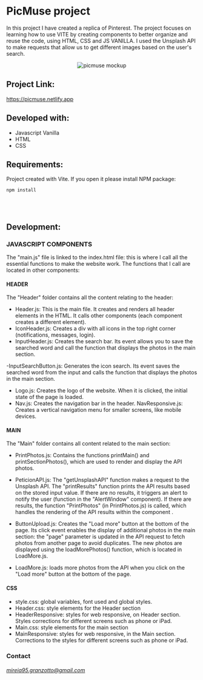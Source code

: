 # PicMuse project

In this project I have created a replica of Pinterest.
The project focuses on learning how to use VITE by creating components to better organize and reuse the code, using HTML, CSS and JS VANILLA.
I used the Unsplash API to make requests that allow us to get different images based on the user's search.

<div align="center">
<img src="https://res.cloudinary.com/dr2vohk2z/image/upload/v1751546024/ROCKTHECODE/Proyecto_03_Pinterest_PicMuse/picmuse-mockup_batbwg.png" alt="picmuse mockup" />
</div>

## Project Link:
https://picmuse.netlify.app

## Developed with:
- Javascript Vanilla
- HTML
- CSS

## Requirements:
Project created with Vite. If you open it please install NPM package:

`npm install`

<br>
<br>

## Development:

### JAVASCRIPT COMPONENTS
The "main.js" file is linked to the index.html file: this is where I call all the essential functions to make the website work. The functions that I call are located in other components:

#### HEADER
The "Header" folder contains all the content relating to the header:

- Header.js: This is the main file. It creates and renders all header elements in the HTML. It calls other components (each component creates a different element).
- IconHeader.js: Creates a div with all icons in the top right corner (notifications, messages, login).
- InputHeader.js: Creates the search bar. Its event allows you to save the searched word and call the function that displays the photos in the main section.

-InputSearchButton.js: Generates the icon search. Its event saves the searched word from the input and calls the function that displays the photos in the main section.
- Logo.js: Creates the logo of the website. When it is clicked, the initial state of the page is loaded.
- Nav.js: Creates the navigation bar in the header.
NavResponsive.js: Creates a vertical navigation menu for smaller screens, like mobile devices.

#### MAIN
The "Main" folder contains all content related to the main section:

- PrintPhotos.js: Contains the functions printMain() and printSectionPhotos(), which are used to render and display the API photos.
- PeticionAPI.js:
The "getUnsplashAPI" function makes a request to the Unsplash API.
The "printResults" function prints the API results based on the stored input value.
If there are no results, it triggers an alert to notify the user (function in the "AlertWindow" component).
If there are results, the function "PrintPhotos" (in PrintPhotos.js) is called, which handles the rendering of the API results within the component .
- ButtonUpload.js: Creates the "Load more" button at the bottom of the page. Its click event enables the display of additional photos in the main section: the "page" parameter is updated in the API request to fetch photos from another page to avoid duplicates. The new photos are displayed using the loadMorePhotos() function, which is located in LoadMore.js.

- LoadMore.js: loads more photos from the API when you click on the "Load more" button at the bottom of the page.


#### CSS 

- style.css: global variables, font used and global styles.
- Header.css: style elements for the Header section
- HeaderResponsive: styles for web responsive, on Header section. Styles corrections for different screens such as phone or iPad.
- Main.css: style elements for the main section
- MainResponsive: styles for web responsive, in the Main section. Corrections to the styles for different screens such as phone or iPad.

### Contact

###### mireia95.granzotto@gmail.com
